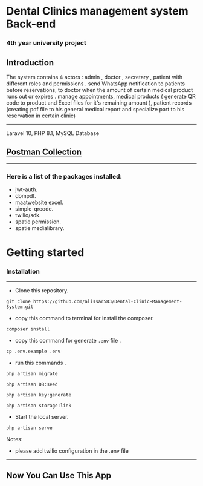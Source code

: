 # Dental Clinics management system Back-end


### 4th year university project

## Introduction
The system contains 4 actors : admin , doctor , secretary , patient with different roles and permissions .
send WhatsApp notification to patients before reservations, to doctor when the amount of certain medical product runs out or expires .
manage appointments, medical products ( generate QR code to product and Excel files for it's remaining amount ), patient records (creating pdf file to his general medical report and specialize part to his reservation in certain clinic)
<hr> 

Laravel 10, PHP 8.1, MySQL Database

## [Postman Collection](https://documenter.getpostman.com/view/20750849/2s93m7W1i1)

<hr> 

### Here is a list of the packages installed:
- jwt-auth.
- dompdf.
- maatwebsite excel.
- simple-qrcode.
- twilio/sdk.
- spatie permission.
- spatie medialibrary.


# Getting started
### Installation
<hr> 


- Clone this repository.
```
git clone https://github.com/alissar583/Dental-Clinic-Management-System.git
```

- copy this command to terminal for install the composer.
```
composer install
```
- copy this command for generate <code>.env</code> file .
```
cp .env.example .env 
```
- run this commands .
``` 
php artisan migrate

php artisan DB:seed

php artisan key:generate

php artisan storage:link
```

- Start the local server.
```
php artisan serve 
```


Notes:
- please add twilio configuration in the .env file

<hr>

## Now You Can Use This App 


